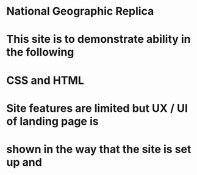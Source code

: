 # National Geographic Replica

# This site is to demonstrate ability in the following
# CSS and HTML

# Site features are limited but UX / UI of landing page is 
# shown in the way that the site is set up and 
